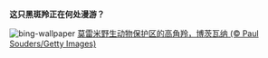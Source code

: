 
**这只黑斑羚正在何处漫游？**

![bing-wallpaper](https://www.bing.com/th?id=OHR.OrangeImpala_ZH-CN3417660107_1920x1080.jpg)
[莫雷米野生动物保护区的高角羚，博茨瓦纳 (© Paul Souders/Getty Images)](https://www.bing.com/search?q=%E9%AB%98%E8%A7%92%E7%BE%9A&amp;form=hpcapt&amp;mkt=zh-cn)
  